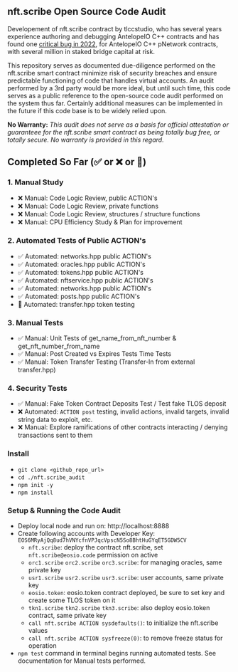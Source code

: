 
## nft.scribe Open Source Code Audit

Developement of nft.scribe contract by tlccstudio, who has several years experience authoring and debugging AntelopeIO C++ contracts and has found one [critical bug in 2022](https://dailytelos.net/wp-content/uploads/2023/09/critical_bug-1.jpg), for AntelopeIO C++ pNetwork contracts, with several million in staked bridge capital at risk.

This repository serves as documented due-diligence performed on the nft.scribe smart contract minimize risk of security breaches and ensure predictable functioning of code that handles virtual accounts.  An audit performed by a 3rd party would be more ideal, but until such time, this code serves as a public reference to the open-source code audit performed on the system thus far.  Certainly additional measures can be implemented in the future if this code base is to be widely relied upon.

**No Warranty:** *This audit does not serve as a basis for official attestation or guaranteee for the nft.scribe smart contract as being totally bug free, or totally secure. No warranty is provided in this regard.*

## Completed So Far (✅ or ❌ or 👷)
### 1. Manual Study
- ❌ Manual: Code Logic Review, public ACTION's
- ❌ Manual: Code Logic Review, private functions
- ❌ Manual: Code Logic Review, structures / structure functions
- ❌ Manual: CPU Efficiency Study & Plan for improvement
### 2. Automated Tests of Public ACTION's
- ✅ Automated: networks.hpp public ACTION's
- ✅ Automated: oracles.hpp public ACTION's
- ✅ Automated: tokens.hpp public ACTION's
- ✅ Automated: nftservice.hpp public ACTION's
- ✅ Automated: networks.hpp public ACTION's
- ✅ Automated: posts.hpp public ACTION's
- 👷 Automated: transfer.hpp token testing
### 3. Manual Tests
- ✅ Manual: Unit Tests of get_name_from_nft_number & get_nft_number_from_name
- ✅ Manual: Post Created vs Expires Tests Time Tests
- ✅ Manual: Token Transfer Testing (Transfer-In from external transfer.hpp)

### 4. Security Tests
- ✅ Manual: Fake Token Contract Deposits Test / Test fake TLOS deposit
- ❌ Automated: `ACTION post` testing, invalid actions, invalid targets, invalid string data to exploit, etc.
- ❌ Manual: Explore ramifications of other contracts interacting / denying transactions sent to them

### Install
- `git clone <github_repo_url>`
- `cd ./nft.scribe_audit`
- `npm init -y`
- `npm install`

### Setup & Running the Code Audit
- Deploy local node and run on: http://localhost:8888
- Create following accounts with Developer Key: `EOS6MRyAjQq8ud7hVNYcfnVPJqcVpscN5So8BhtHuGYqET5GDW5CV`
    - `nft.scribe`: deploy the contract nft.scribe, set `nft.scribe@eosio.code` permission on active
    - `orc1.scribe` `orc2.scribe` `orc3.scribe`: for managing oracles, same private key
    - `usr1.scribe` `usr2.scribe` `usr3.scribe`: user accounts, same private key
    - `eosio.token`: eosio.token contract deployed, be sure to set key and create some TLOS token on it
    - `tkn1.scribe` `tkn2.scribe` `tkn3.scribe`: also deploy eosio.token contract, same private key
    - `call nft.scribe ACTION sysdefaults()`: to initialize the nft.scribe values
    - `call nft.scribe ACTION sysfreeze(0)`: to remove freeze status for operation
- `npm test` command in terminal begins running automated tests.  See documentation for Manual tests performed.

